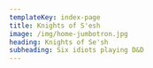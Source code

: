 ```yaml
---
templateKey: index-page
title: Knights of S'esh
image: /img/home-jumbotron.jpg
heading: Knights of Se'sh
subheading: Six idiots playing D&D
---
```

